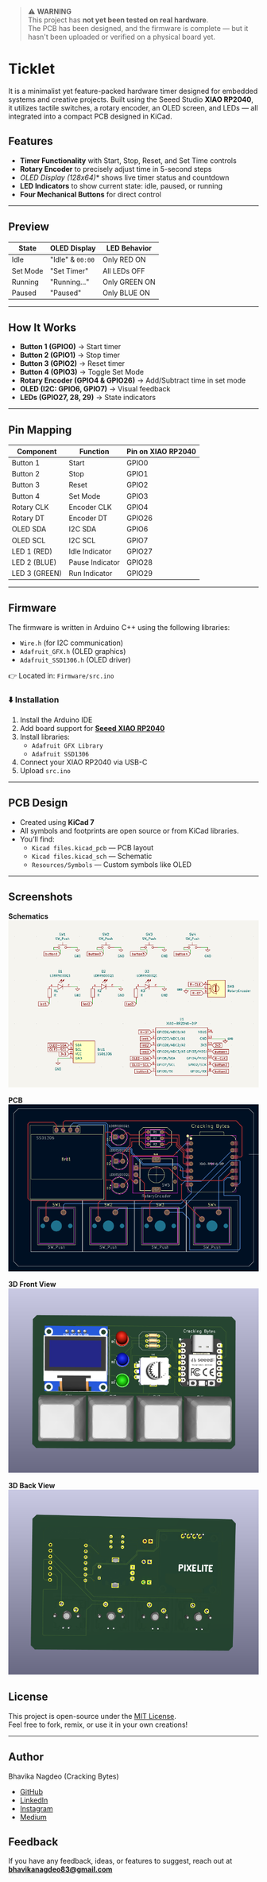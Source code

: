 > ⚠️ **WARNING**  
> This project has **not yet been tested on real hardware**.  
> The PCB has been designed, and the firmware is complete — but it hasn't been uploaded or verified on a physical board yet.  


# Ticklet
It is a minimalist yet feature-packed hardware timer designed for embedded systems and creative projects. Built using the Seeed Studio **XIAO RP2040**, it utilizes tactile switches, a rotary encoder, an OLED screen, and LEDs — all integrated into a compact PCB designed in KiCad.


## Features

- **Timer Functionality** with Start, Stop, Reset, and Set Time controls  
- **Rotary Encoder** to precisely adjust time in 5-second steps  
- *OLED Display (128x64)** shows live timer status and countdown  
- **LED Indicators** to show current state: idle, paused, or running  
- **Four Mechanical Buttons** for direct control  

---

## Preview

| State       | OLED Display     | LED Behavior        |
|------------|------------------|---------------------|
| Idle        | "Idle" & `00:00` | Only RED ON         |
| Set Mode    | "Set Timer"      | All LEDs OFF        |
| Running     | "Running..."     | Only GREEN ON       |
| Paused      | "Paused"         | Only BLUE ON        |

---

## How It Works

- **Button 1 (GPIO0)** → Start timer  
- **Button 2 (GPIO1)** → Stop timer  
- **Button 3 (GPIO2)** → Reset timer  
- **Button 4 (GPIO3)** → Toggle Set Mode  
- **Rotary Encoder (GPIO4 & GPIO26)** → Add/Subtract time in set mode  
- **OLED (I2C: GPIO6, GPIO7)** → Visual feedback  
- **LEDs (GPIO27, 28, 29)** → State indicators

---

## Pin Mapping

| Component           | Function        | Pin on XIAO RP2040 |
|---------------------|-----------------|---------------------|
| Button 1            | Start           | GPIO0               |
| Button 2            | Stop            | GPIO1               |
| Button 3            | Reset           | GPIO2               |
| Button 4            | Set Mode        | GPIO3               |
| Rotary CLK          | Encoder CLK     | GPIO4               |
| Rotary DT           | Encoder DT      | GPIO26              |
| OLED SDA            | I2C SDA         | GPIO6               |
| OLED SCL            | I2C SCL         | GPIO7               |
| LED 1 (RED)         | Idle Indicator  | GPIO27              |
| LED 2 (BLUE)        | Pause Indicator | GPIO28              |
| LED 3 (GREEN)       | Run Indicator   | GPIO29              |

---

## Firmware

The firmware is written in Arduino C++ using the following libraries:

- `Wire.h` (for I2C communication)
- `Adafruit_GFX.h` (OLED graphics)
- `Adafruit_SSD1306.h` (OLED driver)

👉 Located in: `Firmware/src.ino`

### ⬇️ Installation

1. Install the Arduino IDE
2. Add board support for **[Seeed XIAO RP2040](https://wiki.seeedstudio.com/XIAO-RP2040/)**
3. Install libraries:
   - `Adafruit GFX Library`
   - `Adafruit SSD1306`
4. Connect your XIAO RP2040 via USB-C
5. Upload `src.ino`

---

## PCB Design

- Created using **KiCad 7**
- All symbols and footprints are open source or from KiCad libraries.
- You’ll find:
  - `Kicad files.kicad_pcb` — PCB layout
  - `Kicad files.kicad_sch` — Schematic
  - `Resources/Symbols` — Custom symbols like OLED

---

## Screenshots

**Schematics**
![Schematics](<Screenshots/Schematics.png>)
<br>

**PCB**
![PCB](<Screenshots/PCB.png>)
<br>

**3D Front View**
![3D-Front](<Screenshots/3D-Front.png>)
<br>

**3D Back View**
![3D-Back](<Screenshots/3D-Back.png>)
<br>

## License

This project is open-source under the [MIT License](LICENSE).  
Feel free to fork, remix, or use it in your own creations!

---

## Author

Bhavika Nagdeo (Cracking Bytes)  
- [GitHub](https://github.com/cracking-bytes)  
- [LinkedIn](https://in.linkedin.com/in/bhavikanagdeo)  
- [Instagram](https://www.instagram.com/cracking.bytes/)  
- [Medium](https://crackingbytes.medium.com/)

## Feedback

If you have any feedback, ideas, or features to suggest, reach out at **bhavikanagdeo83@gmail.com**
